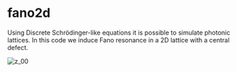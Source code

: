 # fano2d

Using Discrete Schrödinger-like equations it is possible to simulate photonic lattices. In this code we induce Fano resonance in a 2D lattice with a central defect.


![z_00](https://github.com/DiegoRomanCortes/fano2d/assets/48524687/fb90bade-f3d7-4364-b44b-fd213bbdca0c)
